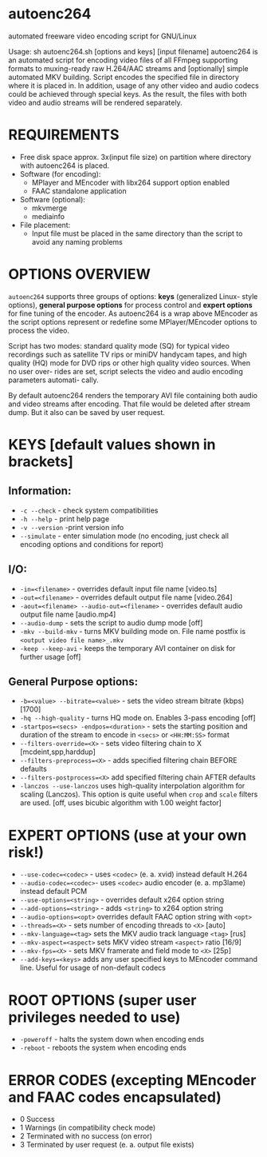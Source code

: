 # autoenc264
automated freeware video encoding script for GNU/Linux

Usage: sh autoenc264.sh [options and keys] [input filename]
autoenc264 is an automated script for encoding video files of all FFmpeg supporting formats to muxing-ready raw H.264/AAC streams and [optionally] simple
automated MKV building. Script encodes the specified file in directory where it
is placed in. In addition, usage of any other video and audio codecs could be
achieved through special keys. As the result, the files with both video and audio streams will be rendered separately.

REQUIREMENTS
===
- Free disk space  approx. 3x(input file size) on partition where directory with autoenc264 is placed.
- Software (for encoding):
	- MPlayer and MEncoder with libx264 support option enabled
	- FAAC standalone application
- Software (optional):
	- mkvmerge
	- mediainfo
- File placement:
	- Input file must be placed in the same directory
    than the script to avoid any naming problems

OPTIONS OVERVIEW
===
`autoenc264` supports three groups of options: **keys** (generalized Linux-
style options), **general purpose options** for process control and **expert options**
for fine tuning of the encoder. As autoenc264 is a wrap above MEncoder as the
script options represent or redefine some MPlayer/MEncoder options to process
the video. 

Script has two modes: standard quality mode (SQ) for typical video
recordings such as satellite TV rips or miniDV handycam tapes, and high quality
(HQ) mode for DVD rips or other high quality video sources. When no user over-
rides are set, script selects the video and audio encoding parameters automati-
cally.

 By default autoenc264 renders the temporary AVI file containing both
audio and video streams after encoding. That file would be deleted after stream
dump. But it also can be saved by user request.

KEYS [default values shown in brackets]
===
## Information:
- `-c --check` - check system compatibilities
- `-h --help` - print help page
- `-v --version` -print version info
- `--simulate` - enter simulation mode (no encoding, just check
    all encoding options and conditions for report)
		
## I/O:
- `-in=<filename>` - overrides default input file name [video.ts]
- `-out=<filename>` - overrides default output file name [video.264]
- `-aout=<filename> --audio-out=<filename>` - overrides default audio output file name [audio.mp4]
- `--audio-dump` - sets the script to audio dump mode [off]
- `-mkv --build-mkv` - turns MKV building mode on. File name postfix is `<output video file name>_.mkv`
- `-keep --keep-avi` - keeps the temporary AVI container on disk for further usage [off]

## General Purpose options:
- `-b=<value> --bitrate=<value>` - sets the video stream bitrate (kbps) [1700]
- `-hq --high-quality` - turns HQ mode on. Enables 3-pass encoding [off]
- `-startpos=<secs> -endpos=<duration>` - sets the starting position and duration of the stream to encode in `<secs>` or `<HH:MM:SS>` format
- `--filters-override=<X>` - sets video filtering chain to X [mcdeint,spp,harddup]
- `--filters-preprocess=<X>` - adds specified filtering chain BEFORE defaults
- `--filters-postprocess=<X>` add specified filtering chain AFTER defaults
- `-lanczos --use-lanczos` uses high-quality interpolation algorithm for scaling (Lanczos). This option is quite useful when `crop` and `scale` filters are used. [off, uses bicubic algorithm with 1.00 weight factor]

EXPERT OPTIONS (use at your own risk!)
===
- `--use-codec=<codec>` - uses `<codec>` (e. a. xvid) instead default H.264
- `--audio-codec=<codec>`- uses `<codec>` audio encoder (e. a. mp3lame) instead default PCM
- `--use-options=<string>` - overrides default x264 option string
- `--add-options=<string>` - adds `<string>` to x264 option string
- `--audio-options=<opt>` overrides default FAAC option string with `<opt>`
- `--threads=<X>` - sets number of encoding threads to `<X>` [auto]
- `--mkv-language=<tag>` sets the MKV audio track language `<tag>` [rus]
- `--mkv-aspect=<aspect>` sets MKV video stream `<aspect>` ratio [16/9]
- `--mkv-fps=<X>` - sets MKV framerate and field mode to `<X>` [25p]
- `--add-keys=<keys>` adds any user specified keys to MEncoder command line. Useful for usage of non-default codecs

ROOT OPTIONS (super user privileges needed to use)
===
- `-poweroff` - halts the system down when encoding ends
- `-reboot` - reboots the system when encoding ends

ERROR CODES (excepting MEncoder and FAAC codes encapsulated)
===
- 0 Success
- 1 Warnings (in compatibility check mode)
- 2 Terminated with no success (on error)
- 3 Terminated by user request (e. a. output file exists)

